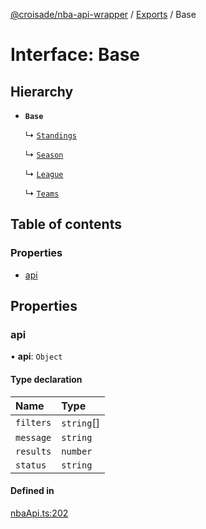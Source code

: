 [@croisade/nba-api-wrapper](../README.md) / [Exports](../modules.md) / Base

# Interface: Base

## Hierarchy

- **`Base`**

  ↳ [`Standings`](Standings.md)

  ↳ [`Season`](Season.md)

  ↳ [`League`](League.md)

  ↳ [`Teams`](Teams.md)

## Table of contents

### Properties

- [api](Base.md#api)

## Properties

### api

• **api**: `Object`

#### Type declaration

| Name | Type |
| :------ | :------ |
| `filters` | `string`[] |
| `message` | `string` |
| `results` | `number` |
| `status` | `string` |

#### Defined in

[nbaApi.ts:202](https://github.com/Croisade/nba-api/blob/d0280ab/src/nbaApi.ts#L202)
